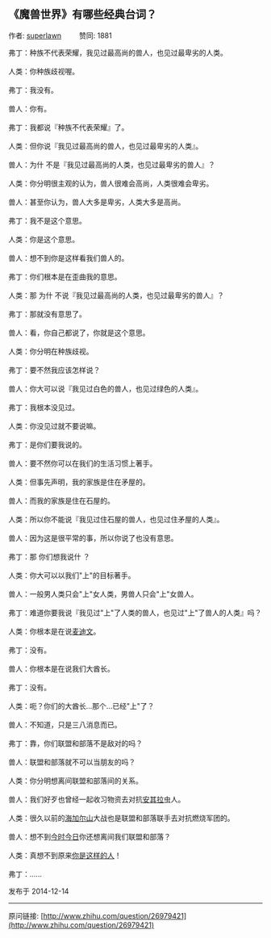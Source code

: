 ## 《魔兽世界》有哪些经典台词？

作者: [superlawn](http://www.zhihu.com/people/superlawn)&nbsp;&nbsp;&nbsp;&nbsp;&nbsp;&nbsp;&nbsp;&nbsp; 赞同: 1881


弗丁：种族不代表荣耀，我见过最高尚的兽人，也见过最卑劣的人类。<br><br>人类：你种族歧视喔。<br><br>弗丁：我没有。<br><br>兽人：你有。<br><br>弗丁：我都说『种族不代表荣耀』了。<br><br>人类：但你说『我见过最高尚的兽人，也见过最卑劣的人类』。<br><br>兽人：为什      不是『我见过最高尚的人类，也见过最卑劣的兽人』？<br><br>人类：你分明很主观的认为，兽人很难会高尚，人类很难会卑劣。<br><br>兽人：甚至你认为，兽人大多是卑劣，人类大多是高尚。<br><br>弗丁：我不是这个意思。<br><br>人类：你是这个意思。<br><br>兽人：想不到你是这样看我们兽人的。<br><br>弗丁：你们根本是在歪曲我的意思。<br><br>人类：那      为什      不说『我见过最高尚的人类，也见过最卑劣的兽人』？<br><br>弗丁：那就没有意思了。<br><br>兽人：看，你自己都说了，你就是这个意思。<br><br>人类：你分明在种族歧视。<br><br>弗丁：要不然我应该怎样说？<br><br>兽人：你大可以说『我见过白色的兽人，也见过绿色的人类』。<br><br>弗丁：我根本没见过。<br><br>人类：你没见过就不要说嘛。<br><br>弗丁：是你们要我说的。<br><br>兽人：要不然你可以在我们的生活习惯上著手。<br><br>人类：但事先声明，我的家族是住在矛屋的。<br><br>兽人：而我的家族是住在石屋的。<br><br>人类：所以你不能说『我见过住石屋的兽人，也见过住矛屋的人类』。<br><br>兽人：因为这是很平常的事，所以你说了也没有意思。<br><br>弗丁：那      你们想我说什      ？<br><br>人类：你大可以以我们"上"的目标著手。<br><br>兽人：一般男人类只会"上"女人类，男兽人只会"上"女兽人。<br><br>弗丁：难道你要我说『我见过"上"了人类的兽人，也见过"上"了兽人的人类』吗？<br><br>人类：你根本是在说<a href="http://www.baidu.com/s?wd=%E9%BA%A6%E8%BF%AA%E6%96%87&amp;ie=gbk&amp;tn=SE_hldp00990_u6vqbx10" class=" wrap external" target="_blank" rel="nofollow noreferrer">麦迪文<i class="icon-external"></i></a>。<br><br>弗丁：没有。<br><br>兽人：你根本是在说我们大酋长。<br><br>弗丁：没有。<br><br>人类：呃？你们的大酋长...那个...已经"上"了？<br><br>兽人：不知道，只是三八消息而已。<br><br>弗丁：靠，你们联盟和部落不是敌对的吗？<br><br>兽人：联盟和部落就不可以当朋友的吗？<br><br>人类：你分明想离间联盟和部落间的关系。<br><br>兽人：我们好歹也曾经一起收习物资去对抗<a href="http://www.baidu.com/s?wd=%E5%AE%89%E5%85%B6%E6%8B%89&amp;ie=gbk&amp;tn=SE_hldp00990_u6vqbx10" class=" wrap external" target="_blank" rel="nofollow noreferrer">安其拉<i class="icon-external"></i></a>虫人。<br><br>人类：很久以前的<a href="http://www.baidu.com/s?wd=%E6%B5%B7%E5%8A%A0%E5%B0%94%E5%B1%B1&amp;ie=gbk&amp;tn=SE_hldp00990_u6vqbx10" class=" wrap external" target="_blank" rel="nofollow noreferrer">海加尔山<i class="icon-external"></i></a>大战也是联盟和部落联手去对抗燃烧军团的。<br><br>兽人：想不到<a href="http://www.baidu.com/s?wd=%E4%BB%8A%E6%97%B6%E4%BB%8A%E6%97%A5&amp;ie=gbk&amp;tn=SE_hldp00990_u6vqbx10" class=" wrap external" target="_blank" rel="nofollow noreferrer">今时今日<i class="icon-external"></i></a>你还想离间我们联盟和部落？<br><br>人类：真想不到原来<a href="http://www.baidu.com/s?wd=%E4%BD%A0%E6%98%AF%E8%BF%99%E6%A0%B7%E7%9A%84%E4%BA%BA&amp;ie=gbk&amp;tn=SE_hldp00990_u6vqbx10" class=" wrap external" target="_blank" rel="nofollow noreferrer">你是这样的人<i class="icon-external"></i></a>！<br><br>弗丁：......



发布于 2014-12-14



---
原问链接: [http://www.zhihu.com/question/26979421](http://www.zhihu.com/question/26979421)